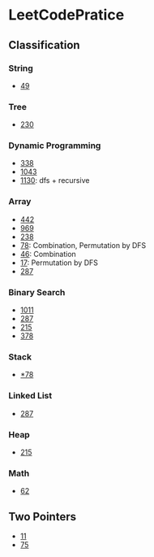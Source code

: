 # LeetCodePratice

## Classification

### String
- [49](./Codes/49)

### Tree
- [230](./Codes/230)

### Dynamic Programming
- [338](./Codes/338)
- [1043](./Codes/1043)
- [1130](./Codes/1130): dfs + recursive

### Array
- [442](./Codes/442)
- [969](./Codes/969)
- [238](./Codes/238)
- [78](./Codes/78): Combination, Permutation by DFS
- [46](./Codes/46): Combination
- [17](./Codes/17): Permutation by DFS
- [287](./Codes/287)

### Binary Search
- [1011](./Codes/1011)
- [287](./Codes/287)
- [215](./Codes/215)
- [378](./Codes/378)

### Stack
- [*78](./Codes/78)

### Linked List
- [287](./Codes/287)

### Heap
- [215](./Codes/215)

### Math
- [62](./Codes/62)

## Two Pointers
- [11](./Codes/11)
- [75](./Codes/75)